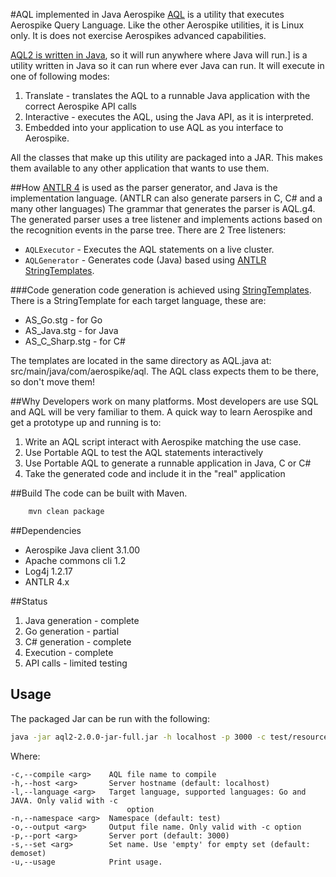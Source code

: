 #AQL implemented in Java
Aerospike [AQL](https://docs.aerospike.com/pages/viewpage.action?pageId=3807532) is a utility that executes Aerospike Query Language. Like the other Aerospike utilities, it is Linux only. It is does not exercise Aerospikes advanced capabilities.

[AQL2 is written in Java](https://github.com/aerospike/aql-java), so it will run anywhere where Java will run.] is a utility written in Java so it can run where ever Java can run. It will execute in one of following modes:

 1. Translate - translates the AQL to a runnable Java application with the correct Aerospike API calls
 2. Interactive - executes the AQL, using the Java API, as it is interpreted.
 3. Embedded into your application to use AQL as you interface to Aerospike. 
 
All the classes that make up this utility are packaged into a JAR. This makes them available to any other application that wants to use them. 


##How
[ANTLR 4](http://www.antlr4.org/) is used as the parser generator, and Java is the implementation language. (ANTLR can also generate parsers in C, C# and a many other languages)
The grammar that generates the parser is AQL.g4. The generated parser uses a tree listener and implements actions based on the recognition events in the parse tree. There are 2 Tree listeners:

* `AQLExecutor` - Executes the AQL statements on a live cluster. 
* `AQLGenerator` - Generates code (Java) based using [ANTLR StringTemplates](http://www.stringtemplate.org/).

 
###Code generation
code generation is achieved using [StringTemplates](http://www.stringtemplate.org/). There is a StringTemplate for each target language, these are:

* AS_Go.stg - for Go
* AS_Java.stg - for Java
* AS_C_Sharp.stg - for C#

The templates are located in the same directory as AQL.java at: src/main/java/com/aerospike/aql. The AQL class expects them to be there, so don't move them!


##Why
Developers work on many platforms. Most developers are use SQL and AQL will be very familiar to them. A quick way to learn Aerospike and get a prototype up and running is to:

 1. Write an AQL script interact with Aerospike matching the use case.
 2. Use Portable AQL to test the AQL statements interactively
 3. Use Portable AQL to generate a runnable application in Java, C or C#
 4. Take the generated code and include it in the "real" application
 
##Build
The code can be built with Maven. 
```bash	
	mvn clean package
```
##Dependencies

* Aerospike Java client 3.1.00
* Apache commons cli 1.2
* Log4j 1.2.17
* ANTLR 4.x


##Status
 1. Java generation - complete
 2. Go generation - partial
 3. C# generation - complete
 4. Execution - complete
 5. API calls - limited testing


## Usage
The packaged Jar can be run with the following:

```bash
java -jar aql2-2.0.0-jar-full.jar -h localhost -p 3000 -c test/resources/PkTest.aql -o output/PkTest.java -l JAVA
```	

Where:
```	
-c,--compile <arg>    AQL file name to compile
-h,--host <arg>       Server hostname (default: localhost)
-l,--language <arg>   Target language, supported languages: Go and JAVA. Only valid with -c
	                      option
-n,--namespace <arg>  Namespace (default: test)
-o,--output <arg>     Output file name. Only valid with -c option
-p,--port <arg>       Server port (default: 3000)
-s,--set <arg>        Set name. Use 'empty' for empty set (default: demoset)
-u,--usage            Print usage.
```

